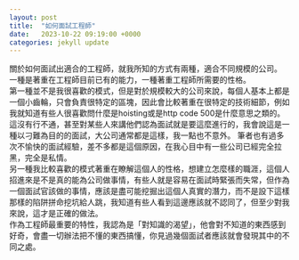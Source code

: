 ```yaml
---
layout: post
title:  "如何面試工程師"
date:   2023-10-22 09:19:00 +0000
categories: jekyll update
---
```

關於如何面試出適合的工程師，就我所知的方式有兩種，適合不同規模的公司。  
一種是著重在工程師目前已有的能力，一種著重工程師所需要的性格。  
第一種並不是我很喜歡的模式，但是對於規模較大的公司來說，每個人基本上都是一個小齒輪，只會負責很特定的區塊，因此會比較著重在很特定的技術細節，例如我就知道有些人很喜歡問什麼是hoisting或是http code 500是什麼意思之類的。  
這沒有行不通，甚至對某些人來講他們認為面試就是要這麼進行的，我會說這是一種以刁難為目的的面試，大公司通常都是這樣，我一點也不意外。
筆者也有過多次不愉快的面試經驗，差不多都是這個原因，在我心目中有一些公司已經完全拉黑，完全是私情。  
另一種我比較喜歡的模式著重在瞭解這個人的性格，想建立怎麼樣的職涯，這個人招進來是不是真的能為公司做事情，有些人就是容易在面試時緊張而失常，但作為一個面試官該做的事情，應該是盡可能挖掘出這個人真實的潛力，而不是設下這樣那樣的陷阱拼命挖坑給人跳，我知道有些人看到這邊應該就不認同了，但至少對我來說，這才是正確的做法。  
作為工程師最重要的特性，我認為是「對知識的渴望」，他會對不知道的東西感到好奇，會盡一切辦法把不懂的東西搞懂，你見過幾個面試者應該就會發現其中的不同之處。
